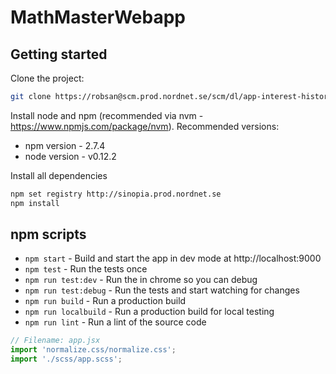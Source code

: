 # MathMasterWebapp


## Getting started

Clone the project:

```bash
git clone https://robsan@scm.prod.nordnet.se/scm/dl/app-interest-history.git
```

Install node and npm (recommended via nvm - https://www.npmjs.com/package/nvm).
Recommended versions:
* npm version - 2.7.4
* node version - v0.12.2


Install all dependencies

```bash
npm set registry http://sinopia.prod.nordnet.se
npm install
```

## npm scripts

* `npm start` - Build and start the app in dev mode at http://localhost:9000
* `npm test` - Run the tests once
* `npm run test:dev` - Run the in chrome so you can debug
* `npm run test:debug` - Run the tests and start watching for changes
* `npm run build` - Run a production build
* `npm run localbuild` - Run a production build for local testing
* `npm run lint` - Run a lint of the source code


```js
// Filename: app.jsx
import 'normalize.css/normalize.css';
import './scss/app.scss';
```

